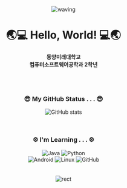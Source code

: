 <div align="center">

![waving](https://capsule-render.vercel.app/api?type=waving&height=150&color=008000)
# 🌏💻 Hello, World! 💻🌏
 **동양미래대학교**   
 **컴퓨터소프트웨어공학과 2학년** 
  
  <br>
  <br>

### 😎 My GitHub Status . . . 😎
  
  ![GitHub stats](https://github-readme-stats.vercel.app/api?username=alwozmb&show_icons=true&theme=flag-india)


<br>

### ⚙️ I'm Learning . . . ⚙️
![Java](https://img.shields.io/badge/java-%23ED8B00.svg?style=for-the-badge&logo=java&logoColor=white)
![Python](https://img.shields.io/badge/python-3670A0?style=for-the-badge&logo=python&logoColor=ffdd54)
<br>
![Android](https://img.shields.io/badge/Android-3DDC84?style=for-the-badge&logo=android&logoColor=white)
![Linux](https://img.shields.io/badge/Linux-FCC624?style=for-the-badge&logo=linux&logoColor=black)
![GitHub](https://img.shields.io/badge/github-%23121011.svg?style=for-the-badge&logo=github&logoColor=white)
<br>
<br>
<br>
![rect](https://capsule-render.vercel.app/api?type=rect&height=35&color=008000)
